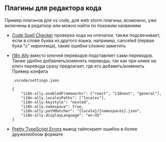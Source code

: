 ## Плагины для редактора кода

Пример плагинов для vs code, для web storm плагины, возможно, уже включены в редаткор или можно найти по похожим названиям

* [Code Spell Checker](https://marketplace.visualstudio.com/items?itemName=streetsidesoftware.code-spell-checker) проверка кода на опечатки, также подсвечивает, если в слове буква из другого языка, например, сanceled (первая бука "с" кириллица), такие ошибки сложно заметить

* [i18n Ally](https://marketplace.visualstudio.com/items?itemName=Lokalise.i18n-ally) вместо ключей переводов подставляет сами переводов. Также удобно добавлять/изменять переводы, так как при клике на ключ перевода сразу предлагает, где его добавить/изменить
Пример конфига

    ```
    .vscode/settings.json

    {
        "i18n-ally.enabledFrameworks": ["react", "i18next", "general"],
        "i18n-ally.localesPaths": ["locales"],
        "i18n-ally.keystyle": "nested",
        "i18n-ally.namespace": true,
        "i18n-ally.pathMatcher": "{locale}/{namespaces}.json",
        "i18n-ally.displayLanguage": "en-US"
    }
    ```

* [Pretty TypeScript Errors](https://marketplace.visualstudio.com/items?itemName=yoavbls.pretty-ts-errors) вывод тайпскрипт ошибок в более дружелюбном формате
